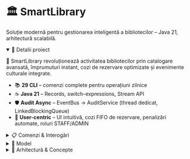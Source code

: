 <div class="smartlib-container">
  <h1 class="smartlib-hero-title">🏛️ SmartLibrary</h1>
  <p class="smartlib-subtitle">Soluție modernă pentru gestionarea inteligentă a bibliotecilor – Java 21, arhitectură scalabilă.</p>

  <details open>
    <summary>📌 Detalii proiect</summary>
    <p>📖 SmartLibrary revoluționează activitatea bibliotecilor prin catalogare avansată, împrumuturi instant, cozi de rezervare optimizate și evenimente culturale integrate.</p>
    <ul>
      <li>📚 <strong>29 CLI</strong> – comenzi complete pentru operațiuni zilnice</li>
      <li>☕ <strong>Java 21</strong> – Records, switch-expressions, Stream API</li>
      <li>🛡️ <strong>Audit Async</strong> – EventBus → AuditService (thread dedicat, LinkedBlockingQueue)</li>
      <li>🏫 <strong>User-centric</strong> – UI intuitivă, cozi FIFO de rezervare, penalizări automate, roluri STAFF/ADMIN</li>
    </ul>
  </details>

  <details>
    <summary>📋 Comenzi & Interogări</summary>
    <ol>
      <li>📚 Listare publicații</li>
      <li>🔍 Căutare după titlu</li>
      <li>✍️ Căutare după autor</li>
      <li>🗂️ Căutare după categorie</li>
      <li>⏳ Căutare după interval de ani</li>
      <li>🚦 Căutare după disponibilitate</li>
      <li>🧮 Căutare complexă + sortare multiplă</li>
      <li>🗓️ Sortare după anul publicării</li>
      <li>⭐ Sortare după rating</li>
      <li>🔢 Sortare după nr. de împrumuturi</li>
      <li>🔠 Sortare alfabetică</li>
      <li>📥 Împrumută publicație</li>
      <li>📤 Returnează publicație + penalizare</li>
      <li>📌 Rezervă publicație (FIFO)</li>
      <li>🔄 Reînnoiește împrumut</li>
      <li>📝 Adaugă recenzie</li>
      <li>👀 Vezi recenzii + rating mediu</li>
      <li>📅 Listare evenimente</li>
      <li>🏷️ Înscriere la eveniment</li>
      <li>📑 Vizualizare împrumuturi active</li>
      <li>📂 Istoric împrumuturi</li>
      <li>💰 Vizualizare penalizări</li>
      <li>➕ Adaugă publicație</li>
      <li>❌ Șterge publicație</li>
      <li>✨ Creează eveniment</li>
      <li>🗑️ Șterge eveniment</li>
      <li>🔒 Blochează utilizator</li>
      <li>🔓 Deblochează utilizator</li>
      <li>👩‍💼 Adaugă bibliotecar STAFF</li>
    </ol>
  </details>

  <details>
    <summary>🧩 Model</summary>
    <table>
      <thead>
        <tr><th>Entitate</th><th>Descriere</th></tr>
      </thead>
      <tbody>
        <tr><td>📗 Carte</td><td>ISBN · Editură · Categorie</td></tr>
        <tr><td>📰 Revistă</td><td>Frecvență · Număr</td></tr>
        <tr><td>🎧 Audiobook</td><td>Durată · Naratori · Format</td></tr>
        <tr><td>🏷️ Publicație</td><td>Abstractă, atribute comune</td></tr>
        <tr><td>🙋 Cititor</td><td>Împrumuturi · Recenzii · Penalizări</td></tr>
        <tr><td>👩‍💼 Bibliotecar</td><td>Rol STAFF / ADMIN</td></tr>
        <tr><td>🔄 Împrumut</td><td>Date împrumut / returnare</td></tr>
        <tr><td>⏳ RezervarePublicatie</td><td>Coadă FIFO</td></tr>
        <tr><td>📆 Eveniment</td><td>Dată · Locație · Capacitate</td></tr>
        <tr><td>⭐ Recenzie</td><td>Rating ★ + Comentariu</td></tr>
        <tr><td>🏢 Editura</td><td>Record imutabil (`record`)</td></tr>
        <tr><td>🧑 Persoană</td><td>Abstractă (bază utilizatori)</td></tr>
        <tr><td>🛡️ RolBibliotecar</td><td>Enum STAFF, ADMIN</td></tr>
      </tbody>
    </table>
  </details>

  <details>
    <summary>🔧 Arhitectură & Concepte</summary>
    <ul>
      <li>🔸 <strong>POO</strong> – Moștenire, Polimorfism, Încapsulare prin clase abstracte și interfețe (Imprumutabil)</li>
      <li>🔸 <strong>Java 21</strong> – record pentru Editura, enum pentru RolBibliotecar, Stream API (filter, map, sorted)</li>
      <li>🔸 <strong>Colecții</strong> – ArrayList, HashMap, TreeSet, LinkedList pentru stocare și cozi FIFO</li>
      <li>🔸 <strong>Excepții personalizate</strong> – AccesInterzisExceptie, ResursaIndisponibilaExceptie, LimitaDepasitaExceptie</li>
      <li>🔹 <strong>Singleton</strong> – serviciile principale (AuthService, BibliotecaService, AuditService)</li>
      <li>🔹 <strong>Factory</strong> – instanțierea publicațiilor (CarteFactory, RevistaFactory, AudiobookFactory)</li>
      <li>🔹 <strong>Builder</strong> – pentru obiecte complexe (CititorBuilder, EvenimentBuilder)</li>
      <li>🔹 <strong>Strategy</strong> – sortări dinamice prin SortContext și comparatoare</li>
      <li>🔹 <strong>Chain of Responsibility</strong> – validare lanț (LimitaImprumuturiHandler → CoadaRezervariPlinaHandler)</li>
      <li>🔹 <strong>Observer</strong> – audit asincron (EventBus → AuditService)</li>
      <li>🔹 <strong>DTO</strong> – PublicatieDTO pentru transfer de date între straturi</li>
    </ul>
  </details>
</div>
